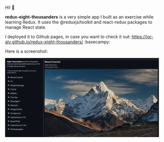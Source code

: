 Hi! :wave:

**redux-eight-thousanders** is a very simple app I built as an exercise while learning Redux. It uses the @reduxjs/toolkit and react-redux packages to manage React state.

I deployed it to Github pages, in case you want to check it out: https://jor-alv.github.io/redux-eight-thousanders/ :basecampy:

Here is a screenshot:

![screenshot](https://github.com/jor-alv/redux-eight-thousanders/blob/master/src/assets/screenshot-redux-eight-thousanders.png?raw=true)
